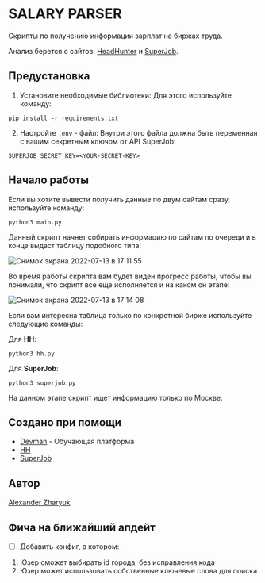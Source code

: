# SALARY PARSER

Скрипты по получению информации зарплат на биржах труда.

Анализ берется с сайтов: [HeadHunter](https://hh.ru/) и [SuperJob](https://www.superjob.ru/).


## Предустановка
1. Установите необходимые библиотеки:
Для этого используйте команду:
```shell
pip install -r requirements.txt
```
2. Настройте `.env` - файл:
Внутри этого файла должна быть переменная с вашим секретным ключом от API SuperJob:
```
SUPERJOB_SECRET_KEY=<YOUR-SECRET-KEY>
```

## Начало работы
Если вы хотите вывести получить данные по двум сайтам сразу, используйте команду:
```shell
python3 main.py
```
Данный скрипт начнет собирать информацию по сайтам по очереди и в конце выдаст таблицу подобного типа:

![Снимок экрана 2022-07-13 в 17 11 55](https://user-images.githubusercontent.com/103115934/178754677-2d17d496-2f11-4b73-84b8-545e01b036c0.png)

Во время работы скрипта вам будет виден прогресс работы, чтобы вы понимали, что скрипт все еще исполняется и на каком он этапе:

![Снимок экрана 2022-07-13 в 17 14 08](https://user-images.githubusercontent.com/103115934/178755205-6a76f432-055a-4464-a911-e83a2b8da245.png)

Если вам интересна таблица только по конкретной бирже используйте следующие команды:

Для **HH**:
```shell
python3 hh.py
```

Для **SuperJob**:
```shell
python3 superjob.py
```

На данном этапе скрипт ищет информацию только по Москве.

## Создано при помощи
* [Devman](https://dvmn.org/) - Обучающая платформа
* [HH](https://hh.ru/)
* [SuperJob](https://www.superjob.ru/)

## Автор
[Alexander Zharyuk](https://github.com/AlexanderZharyuk/)

## Фича на ближайший апдейт
- [ ] Добавить конфиг, в котором:
1. Юзер сможет выбирать id города, без исправления кода
2. Юзер может использовать собственные ключевые слова для поиска

